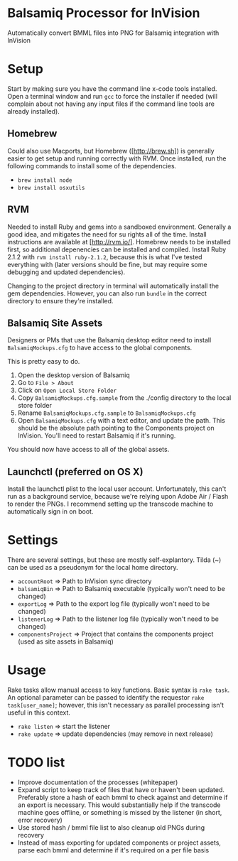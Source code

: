 Balsamiq Processor for InVision
===============================

Automatically convert BMML files into PNG for Balsamiq integration with InVision



Setup
=====

Start by making sure you have the command line x-code tools installed.  Open a terminal window and run `gcc` to force the installer if needed (will complain about not having any input files if the command line tools are already installed).


Homebrew
--------

Could also use Macports, but Homebrew ([http://brew.sh]) is generally easier to get setup and running correctly with RVM.  Once installed, run the following commands to install some of the dependencies.
* `brew install node`
* `brew install osxutils`


RVM
---

Needed to install Ruby and gems into a sandboxed environment.  Generally a good idea, and mitigates the need for su rights all of the time.  Install instructions are available at [http://rvm.io/].  Homebrew needs to be installed first, so additional depenencies can be installed and compiled.  Install Ruby 2.1.2 with `rvm install ruby-2.1.2`, because this is what I've tested everything with (later versions should be fine, but may require some debugging and updated dependencies).

Changing to the project directory in terminal will automatically install the gem dependencies.  However, you can also run `bundle` in the correct directory to ensure they're installed.


Balsamiq Site Assets
--------------------

Designers or PMs that use the Balsamiq desktop editor need to install `BalsamiqMockups.cfg` to have access to the global components.

This is pretty easy to do.

1. Open the desktop version of Balsamiq
2. Go to `File > About`
3. Click on `Open Local Store Folder`
4. Copy `BalsamiqMockups.cfg.sample` from the ./config directory to the local store folder
5. Rename `BalsamiqMockups.cfg.sample` to `BalsamiqMockups.cfg`
6. Open `BalsamiqMockups.cfg` with a text editor, and update the path.  This should be the absolute path pointing to the Components project on InVision.  You'll need to restart Balsamiq if it's running.

You should now have access to all of the global assets.


Launchctl (preferred on OS X)
-----------------------------

Install the launchctl plist to the local user account.  Unfortunately, this can't run as a background service, because we're relying upon Adobe Air / Flash to render the PNGs.  I recommend setting up the transcode machine to automatically sign in on boot.



Settings
========

There are several settings, but these are mostly self-explantory.  Tilda (~) can be used as a pseudonym for the local home directory.
* `accountRoot` => Path to InVision sync directory
* `balsamiqBin` => Path to Balsamiq executable (typically won't need to be changed)
* `exportLog` => Path to the export log file (typically won't need to be changed)
* `listenerLog` => Path to the listener log file (typically won't need to be changed)
* `componentsProject` => Project that contains the components project (used as site assets in Balsamiq)



Usage
=====

Rake tasks allow manual access to key functions.  Basic syntax is `rake task`.  An optional parameter can be passed to identify the requestor `rake task[user_name]`; however, this isn't necessary as parallel processing isn't useful in this context.

* `rake listen` => start the listener
* `rake update` => update dependencies (may remove in next release)



TODO list
=========

* Improve documentation of the processes (whitepaper)
* Expand script to keep track of files that have or haven't been updated.  Preferably store a hash of each bmml to check against and determine if an export is necessary.  This would substantially help if the transcode machine goes offline, or something is missed by the listener (in short, error recovery)
* Use stored hash / bmml file list to also cleanup old PNGs during recovery
* Instead of mass exporting for updated components or project assets, parse each bmml and determine if it's required on a per file basis
